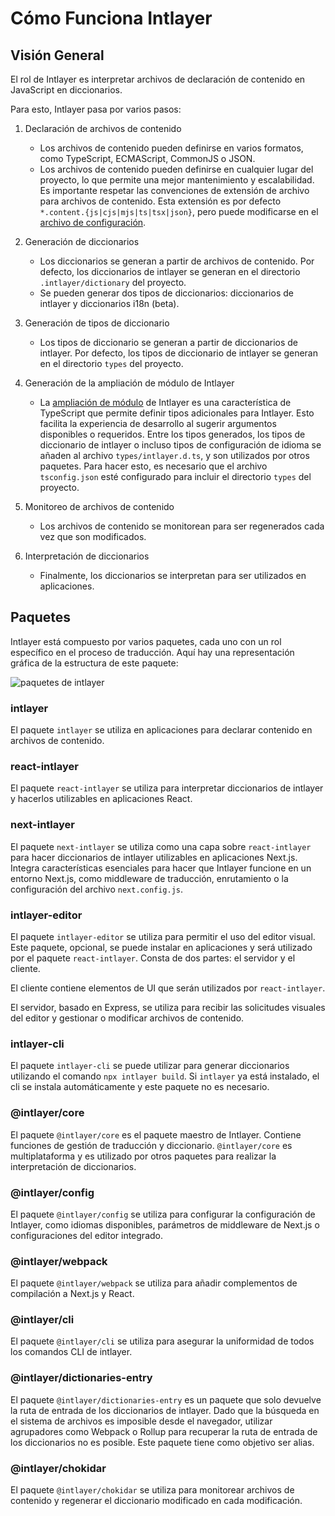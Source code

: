 # Cómo Funciona Intlayer

## Visión General

El rol de Intlayer es interpretar archivos de declaración de contenido en JavaScript en diccionarios.

Para esto, Intlayer pasa por varios pasos:

1. Declaración de archivos de contenido

   - Los archivos de contenido pueden definirse en varios formatos, como TypeScript, ECMAScript, CommonJS o JSON.
   - Los archivos de contenido pueden definirse en cualquier lugar del proyecto, lo que permite una mejor mantenimiento y escalabilidad. Es importante respetar las convenciones de extensión de archivo para archivos de contenido. Esta extensión es por defecto `*.content.{js|cjs|mjs|ts|tsx|json}`, pero puede modificarse en el [archivo de configuración](https://github.com/aymericzip/intlayer/blob/main/docs/es/configuration.md).

2. Generación de diccionarios

   - Los diccionarios se generan a partir de archivos de contenido. Por defecto, los diccionarios de intlayer se generan en el directorio `.intlayer/dictionary` del proyecto.
   - Se pueden generar dos tipos de diccionarios: diccionarios de intlayer y diccionarios i18n (beta).

3. Generación de tipos de diccionario

   - Los tipos de diccionario se generan a partir de diccionarios de intlayer. Por defecto, los tipos de diccionario de intlayer se generan en el directorio `types` del proyecto.

4. Generación de la ampliación de módulo de Intlayer

   - La [ampliación de módulo](https://www.typescriptlang.org/docs/handbook/declaration-merging.html) de Intlayer es una característica de TypeScript que permite definir tipos adicionales para Intlayer. Esto facilita la experiencia de desarrollo al sugerir argumentos disponibles o requeridos.
     Entre los tipos generados, los tipos de diccionario de intlayer o incluso tipos de configuración de idioma se añaden al archivo `types/intlayer.d.ts`, y son utilizados por otros paquetes. Para hacer esto, es necesario que el archivo `tsconfig.json` esté configurado para incluir el directorio `types` del proyecto.

5. Monitoreo de archivos de contenido

   - Los archivos de contenido se monitorean para ser regenerados cada vez que son modificados.

6. Interpretación de diccionarios
   - Finalmente, los diccionarios se interpretan para ser utilizados en aplicaciones.

## Paquetes

Intlayer está compuesto por varios paquetes, cada uno con un rol específico en el proceso de traducción. Aquí hay una representación gráfica de la estructura de este paquete:

![paquetes de intlayer](https://github.com/aymericzip/intlayer/blob/main/docs/assets/packages_dependency_graph.svg)

### intlayer

El paquete `intlayer` se utiliza en aplicaciones para declarar contenido en archivos de contenido.

### react-intlayer

El paquete `react-intlayer` se utiliza para interpretar diccionarios de intlayer y hacerlos utilizables en aplicaciones React.

### next-intlayer

El paquete `next-intlayer` se utiliza como una capa sobre `react-intlayer` para hacer diccionarios de intlayer utilizables en aplicaciones Next.js. Integra características esenciales para hacer que Intlayer funcione en un entorno Next.js, como middleware de traducción, enrutamiento o la configuración del archivo `next.config.js`.

### intlayer-editor

El paquete `intlayer-editor` se utiliza para permitir el uso del editor visual. Este paquete, opcional, se puede instalar en aplicaciones y será utilizado por el paquete `react-intlayer`.
Consta de dos partes: el servidor y el cliente.

El cliente contiene elementos de UI que serán utilizados por `react-intlayer`.

El servidor, basado en Express, se utiliza para recibir las solicitudes visuales del editor y gestionar o modificar archivos de contenido.

### intlayer-cli

El paquete `intlayer-cli` se puede utilizar para generar diccionarios utilizando el comando `npx intlayer build`. Si `intlayer` ya está instalado, el cli se instala automáticamente y este paquete no es necesario.

### @intlayer/core

El paquete `@intlayer/core` es el paquete maestro de Intlayer. Contiene funciones de gestión de traducción y diccionario. `@intlayer/core` es multiplataforma y es utilizado por otros paquetes para realizar la interpretación de diccionarios.

### @intlayer/config

El paquete `@intlayer/config` se utiliza para configurar la configuración de Intlayer, como idiomas disponibles, parámetros de middleware de Next.js o configuraciones del editor integrado.

### @intlayer/webpack

El paquete `@intlayer/webpack` se utiliza para añadir complementos de compilación a Next.js y React.

### @intlayer/cli

El paquete `@intlayer/cli` se utiliza para asegurar la uniformidad de todos los comandos CLI de intlayer.

### @intlayer/dictionaries-entry

El paquete `@intlayer/dictionaries-entry` es un paquete que solo devuelve la ruta de entrada de los diccionarios de intlayer. Dado que la búsqueda en el sistema de archivos es imposible desde el navegador, utilizar agrupadores como Webpack o Rollup para recuperar la ruta de entrada de los diccionarios no es posible. Este paquete tiene como objetivo ser alias.

### @intlayer/chokidar

El paquete `@intlayer/chokidar` se utiliza para monitorear archivos de contenido y regenerar el diccionario modificado en cada modificación.
